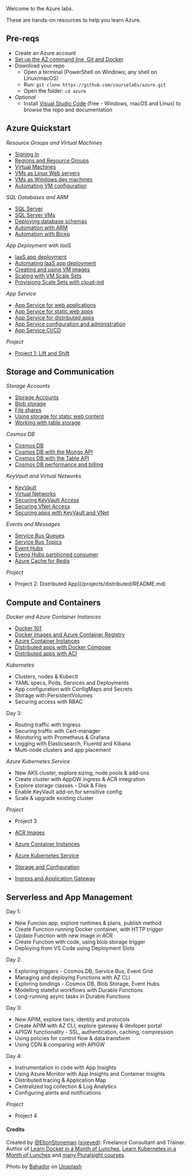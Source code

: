 Welcome to the Azure labs.

These are hands-on resources to help you learn Azure.

## Pre-reqs

 - Create an Azure account
 - [Set up the AZ command line, Git and Docker](./setup/README.md) 
 - Download your repo
    - Open a terminal (PowerShell on Windows; any shell on Linux/macOS) 
    - Run: `git clone https://github.com/courselabs/azure.git`
     - Open the folder: `cd azure`
- _Optional_
    - Install [Visual Studio Code](https://code.visualstudio.com) (free - Windows, macOS and Linux) to browse the repo and documentation

## Azure Quickstart

_Resource Groups and Virtual Machines_

- [Signing In](/labs/signin/README.md)
- [Regions and Resource Groups](/labs/resourcegroups/README.md)
- [Virtual Machines](/labs/vm/README.md)
- [VMs as Linux Web servers](/labs/vm-web/README.md)
- [VMs as Windows dev machines](/labs/vm-win/README.md)
- [Automating VM configuration](/labs/vm-config/README.md)

_SQL Databases and ARM_

- [SQL Server](/labs/sql/README.md)
- [SQL Server VMs](/labs/sql-vm/README.md)
- [Deploying database schemas](/labs/sql-schema/README.md)
- [Automation with ARM](/labs/arm/README.md)
- [Automation with Bicep](/labs/arm-bicep/README.md)

_App Deployment with IaaS_

- [IaaS app deployment](/labs/iaas-apps/README.md)
- [Automating IaaS app deployment](/labs/iaas-bicep/README.md)
- [Creating and using VM images](/labs/vm-image/README.md)
- [Scaling with VM Scale Sets](/labs/vmss-win/README.md)
- [Provisiong Scale Sets with cloud-init](/labs/vmss-linux/README.md)

_App Service_

- [App Service for web applications](/labs/appservice/README.md)
- [App Service for static web apps](/labs/appservice-static/README.md)
- [App Service for distributed apps](/labs/appservice-api/README.md)
- [App Service configuration and administration](/labs/appservice-config/README.md)
- [App Service CI/CD](/labs/appservice-cicd/README.md)

_Project_

- [Project 1: Lift and Shift](/projects/lift-and-shift/README.md)

## Storage and Communication

_Storage Accounts_

- [Storage Accounts](/labs/storage/README.md)
- [Blob storage](/labs/storage-blob/README.md)
- [File shares](/labs/storage-files/README.md)
- [Using storage for static web content](/labs/storage-static/README.md)
- [Working with table storage](labs/storage-table/README.md)

_Cosmos DB_

- [Cosmos DB](/labs/cosmos/README.md)
- [Cosmos DB with the Mongo API](/labs/cosmos-mongo/README.md)
- [Cosmos DB with the Table API](/labs/cosmos-table/README.md)
- [Cosmos DB performance and billing](/labs/cosmos-perf/README.md)

_KeyVault and Virtual Networks_

- [KeyVault](/labs/keyvault/README.md)
- [Virtual Networks](/labs/vnet/README.md)
- [Securing KeyVault Access](labs/keyvault-access/README.md)
- [Securing VNet Access](/labs/vnet-access/README.md)
- [Securing apps with KeyVault and VNet](/labs/vnet-apps/README.md)

_Events and Messages_

- [Service Bus Queues](/labs/servicebus/README.md)
- [Service Bus Topics](/labs/servicebus-pubsub/README.md)
- [Event Hubs](/labs/eventhubs/README.md)
- [Eveng Hubs partitioned consumer](/labs/eventhubs-consumers/README.md)
- [Azure Cache for Redis](/labs/redis/README.md)

_Project_

- Project 2: Distributed App](/projects/distributed/README.md)

## Compute and Containers

_Docker and Azure Container Instances_

- [Docker 101](/labs/docker/README.md)
- [Docker images and Azure Container Registry](/labs/acr/README.md)
- [Azure Container Instances](/labs/aci/README.md)
- [Distributed apps with Docker Compose](/labs/docker-compose/README.md)
- [Distributed apps with ACI](labs/aci-compose/README.md)

_Kubernetes_

- Clusters, nodes & Kubectl
- YAML specs, Pods, Services and Deployments
- App configuration with ConfigMaps and Secrets
- Storage with PersistentVolumes
- Securing access with RBAC

Day 3:

- Routing traffic with Ingress
- Securing traffic with Cert-manager
- Monitoring with Prometheus & Grafana
- Logging with Elasticsearch, Fluentd and Kibana
- Multi-node clusters and app placement

_Azure Kubernetes Service_

- New AKS cluster, explore sizing, node pools & add-ons
- Create cluster with AppGW ingress & ACR integration
- Explore storage classes - Disk & Files
- Enable KeyVault add-on for sensitive config
- Scale & upgrade existing cluster

_Project_

- Project 3

- [ACR Images](/labs/acr/README.md)
- [Azure Container Instances](/labs/aci/README.md)
- [Azure Kubernetes Service](/labs/aks/README.md)
- [Storage and Configuration](/labs/storage/README.md)
- [Ingress and Application Gateway](/labs/ingress/README.md)

## Serverless and App Management

Day 1:

- New Funcion app, explore runtimes & plans, publish method
- Create Function running Docker container, with HTTP trigger
- Update Function with new image in ACR
- Create Function with code, using blob storage trigger
- Deploying from VS Code using Deployment Slots

Day 2:

- Exploring triggers - Cosmos DB, Service Bus, Event Grid
- Managing and deploying Functions with AZ CLI
- Exploring bindings - Cosmos DB, Blob Storage, Event Hubs
- Modelling stateful workflows with Durable Functions
- Long-running async tasks in Durable Functions


Day 3: 

- New APIM, explore tiers, identity and protocols
- Create APIM with AZ CLI, explore gateway & devloper portal
- APIGW functionality - SSL, authentication, caching, compression
- Using policies for control flow & data transform
- Using CDN & comparing with APIGW


Day 4: 

- Instrumentation in code with App Insights
- Using Azure Monitor with App Insights and Container Insights
- Distributed tracing & Application Map
- Centralized log collection & Log Analytics
- Configuring alerts and notifications

_Project_

- Project 4

#### Credits

Created by [@EltonStoneman](https://twitter.com/EltonStoneman) ([sixeyed](https://github.com/sixeyed)): Freelance Consultant and Trainer. Author of [Learn Docker in a Month of Lunches](https://www.manning.com/books/learn-docker-in-a-month-of-lunches), [Learn Kubernetes in a Month of Lunches](https://www.manning.com/books/learn-kubernetes-in-a-month-of-lunches) and [many Pluralsight courses](https://pluralsight.pxf.io/c/1197078/424552/7490?u=https%3A%2F%2Fwww.pluralsight.com%2Fauthors%2Felton-stoneman).


Photo by <a href="https://unsplash.com/@_bahador?utm_source=unsplash&utm_medium=referral&utm_content=creditCopyText">Bahador</a> on <a href="https://unsplash.com/s/photos/cloud?utm_source=unsplash&utm_medium=referral&utm_content=creditCopyText">Unsplash</a>
  